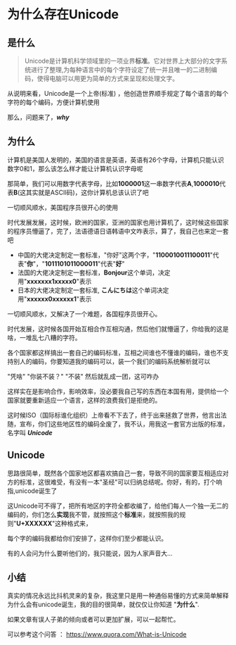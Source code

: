 # 为什么存在Unicode

## 是什么

> Unicode是计算机科学领域里的一项业界**标准**。它对世界上大部分的文字系统进行了整理,为每种语言中的每个字符设定了统一并且唯一的二进制编码，使得电脑可以用更为简单的方式来呈现和处理文字。

从说明来看，Unicode是一个上帝(标准) ，他创造世界顺手规定了每个语言的每个字符的每个编码，方便计算机使用

那么，问题来了，***why***  

## 为什么

计算机是美国人发明的，美国的语言是英语，英语有26个字母，计算机只能认识数字0和1，那么该怎么样才能让计算机认识字母呢

那简单，我们可以用数字代表字母，比如**1000001**这一串数字代表**A**,**1000010**代表**B**(这其实就是ASCII码)，这你计算机总该认识了吧

一切顺风顺水，美国程序员很开心的使用

时代发展发展，这时候，欧洲的国家，亚洲的国家也用计算机了，这时候这些国家的程序员懵逼了，完了，法语德语日语韩语中文咋表示，算了，我自己也来定一套吧


- 中国的大佬决定制定一套标准，"你好"这两个字，"**1100010011100011**"代表"**你**"，"**1011101011000011**"代表"**好**"<br>
- 法国的大佬决定制定一套标准，**Bonjour**这个单词，决定用"**xxxxxxx1xxxxx0**"表示<br>
- 日本的大佬决定制定一套标准, **こんにちは**这个单词决定用"**xxxxxx0xxxxxx1**"表示

一切顺风顺水，又解决了一个难题，各国程序员很开心。

时代发展，这时候各国开始互相合作互相沟通，然后他们就懵逼了，你给我的这是啥，一堆乱七八糟的字符。

各个国家都这样搞出一套自己的编码标准，互相之间谁也不懂谁的编码，谁也不支持别人的编码，你要知道我的编码可以，装一个我们的编码系统解析就可以

"凭啥" "你装不装？" "不装" 然后就乱成一团，这可咋办

这样实在是影响合作，影响效率，没必要我自己写的东西在本国有用，提供给一个国家就要重新适应一个语言，这样的浪费我们是拒绝的。

这时候ISO（国际标谁化组织）上帝看不下去了，终于出来拯救了世界，他言出法随，宣布，你们这些地区性的编码全废了，我不认，用我这一套官方出版的标准，名字叫  ***Unicode***

## Unicode
思路很简单，既然各个国家地区都喜欢搞自己一套，导致不同的国家要互相适应对方的标准，这很难受，有没有一本"圣经"可以归纳总结呢。你好，有的，打个响指,unicode诞生了

这Unicode可不得了，把所有地区的字符全都收编了，给他们每人一个独一无二的编码的，你们怎么**实现**我不管，就按照这个**标准**来，就按照我的规则"**U+XXXXXX**"这种格式来，

每个字的编码我都给你们安排了，这样你们至少都能认识。

有的人会问为什么要听他们的，我只能说，因为人家声音大...



## 小结

真实的情况永远比抖机灵来的复杂，我这里只是用一种通俗易懂的方式来简单解释为什么会有unicode诞生，我的目的很简单，就仅仅让你知道 "**为什么**".

如果文章有误人子弟的倾向或者可以更加扩展，可以一起帮忙。

可以参考这个问答 ： https://www.quora.com/What-is-Unicode
